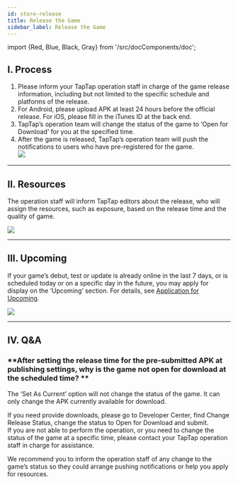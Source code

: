 ```yaml
---
id: store-release
title: Release the Game
sidebar_label: Release the Game
---
```

import {Red, Blue, Black, Gray} from '/src/docComponents/doc';

## **I. Process**  
1. Please inform your TapTap operation staff in charge of the game release information, including but not limited to the specific schedule and platforms of the release.  
2. For Android, please upload APK at least 24 hours before the official release. For iOS, please fill in the iTunes ID at the back end.  
3. TapTap’s operation team will change the status of the game to ‘Open for Download’ for you at the specified time.  
4. After the game is released, TapTap’s operation team will push the notifications to users who have pre-registered for the game.   
![](https://img.tapimg.com/market/images/c53d78b9b120276b53f82aebb0d01537.png)  

---

## **II. Resources**  
The operation staff will inform TapTap editors about the release, who will assign the resources, such as exposure, based on the release time and the quality of game.  

![](https://img.tapimg.com/market/images/c53d78b9b120276b53f82aebb0d01537.png)  

---

## **III. Upcoming**  
If your game’s debut, test or update is already online in the last 7 days, or is scheduled today or on a specific day in the future, you may apply for display on the ‘Upcoming’ section. For details, see [Application for Upcoming](https://www.taptap.com/developer-center/doc/25).

![](https://img.tapimg.com/market/images/c53d78b9b120276b53f82aebb0d01537.png)  

---

## **IV. Q&A**  
### **After setting the release time for the pre-submitted APK at publishing settings, why is the game not open for download at the scheduled time? **  
The ‘Set As Current’ option will not change the status of the game. It can only change the APK currently available for download.  

If you need provide downloads, please go to Developer Center, find <Blue>Change Release Status</Blue>, change the status to Open for Download and submit.  
If you are not able to perform the operation, or you need to change the status of the game at a specific time, please contact your TapTap operation staff in charge for assistance.  

We recommend you to inform the operation staff of any change to the game’s status so they could arrange pushing notifications or help you apply for resources.  
